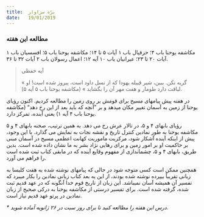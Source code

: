 ```yaml
---
title:  برّه سزاوار
date:   19/01/2019
---
```


### مطالعه این هفته
مکاشفه یوحنا باب ۴؛ حزقیال باب ۱ آیات ۵ تا ۱۴؛ مکاشفه یوحنا باب ۵؛ افسسیان باب ۱ آیات ۲۰ تا ۲۳؛ عبرانیان باب ۱۰ آیه ۱۲؛ اعمال رسولان باب ۲ آیات ۳۲ تا ۳۶.

> <p>آیه حفظی</p>
> « گریه نکن. ببین، شیر قبیله یهودا که از نسل داود است، پیروز شده است! او لیاقت دارد طومار و هفت مهر آن را بگشاید » (مکاشفه یوحنا باب ۵ آیه ۵).

در هفته پیش پیامهای مسیح برای قومش بر روی زمین را مطالعه کردیم. اکنون رؤیای یوحنا از زمین به آسمان تغییر مکان میدهد و بر ”آنچه که باید بعد از این رخ دهد“ (مکاشفه یوحنا باب ۴ آیه ۱) یعنی آینده، تمرکز دارد.

رؤیای بابهای ۴ و ۵، در تالار عرش رخ می دهد. به همین ترتیب، صحنه بابهای ۴ و ۵ مکاشفه یوحنا به طور نمادین کنترل تاریخ و نقشه نجات به نمایش می گذارد. با این وجود، پیش از اینکه آینده آشکار شود، مرکزیت ماموریت کهانت اعظمی مسیح در آسمان مبنی بر حاکمیت او  بر امور زمین و  برای رهایی نژاد بشر به ما نشان داده شده است. بدین طریق، بابهای ۴ و ۵، چشماندازی از مفهوم وقایع آینده که در مابقی کتاب ثبت شده است را فراهم می آورد. 

همچنین ممکن است کسی متوجه شود در حالی که پیامهای نوشته شده به هفت کلیسا به زبانی تقریباً بیپرده نوشته شده بودند، از این به بعد کتاب زبانی نمادین را بکار میبرد که تفسیر آن همیشه آسان نمیباشد. این زبان از تاریخ قوم خدا آنگونه که در عهد قدیم ثبت شده، گرفته شده است. برای تفسیر درستی از مکاشفه یوحنا به درکی صحیح از زبان نمادین در پرتو عهد قدیم نیاز است.

_* درس این هفته را مطالعه کنید تا برای روز سبت در ۲۶ ژانویه آماده شوید._